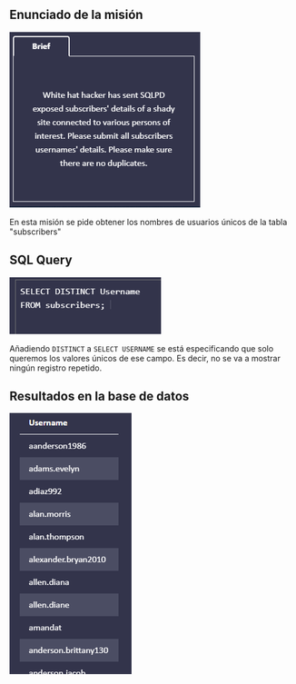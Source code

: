 ## Enunciado de la misión

![Enunciado](https://github.com/alafa/theegg_ai/blob/master/tarea_43/images/5.1.PNG?raw=true)

En esta misión se pide obtener los nombres de usuarios únicos de la tabla "subscribers"

## SQL Query

![sql_query](https://github.com/alafa/theegg_ai/blob/master/tarea_43/images/5.2.PNG?raw=true)

Añadiendo `DISTINCT` a `SELECT USERNAME` se está especificando que solo queremos los valores únicos de ese campo.
Es decir, no se va a mostrar ningún registro repetido.

## Resultados en la base de datos

![result](https://github.com/alafa/theegg_ai/blob/master/tarea_43/images/5.3.PNG?raw=true)